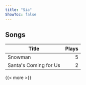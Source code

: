 ```yaml
---
title: "Sia"
ShowToc: false
---
```


## Songs
Title | Plays 
----- | -----: 
Snowman | 5
Santa's Coming for Us | 2

{{< more >}}